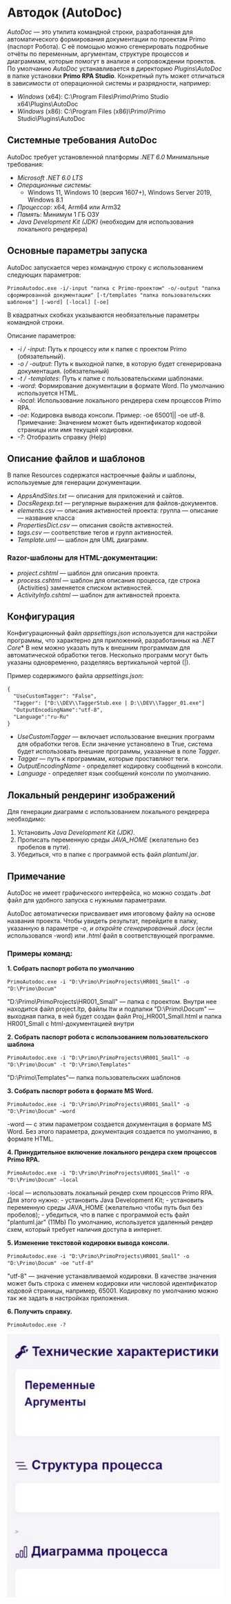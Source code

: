 # Автодок (AutoDoc)

*AutoDoc* — это утилита командной строки, разработанная для автоматического формирования документации по проектам Primo (паспорт Робота). 
С её помощью можно сгенерировать подробные отчёты по переменным, аргументам, структуре процессов и диаграммам, которые помогут в анализе и сопровождении проектов.
По умолчанию *AutoDoc* устанавливается в директорию *Plugins\AutoDoc* в папке установки **Primo RPA Studio**. 
Конкретный путь может отличаться в зависимости от операционной системы и разрядности, например:

- *Windows* (x64): C:\Program Files\Primo\Primo Studio x64\Plugins\AutoDoc
- *Windows* (x86): C:\Program Files (x86)\Primo\Primo Studio\Plugins\AutoDoc

## Системные требования AutoDoc 
AutoDoc требует установленной платформы *.NET 6.0*
 Минимальные требования:
- *Microsoft .NET 6.0 LTS*
- *Операционные системы*:
  - Windows 11, Windows 10 (версия 1607+), Windows Server 2019, Windows 8.1
- *Процессор*: x64, Arm64 или Arm32
- *Память*: Минимум 1 ГБ ОЗУ
- *Java Development Kit (JDK)* (необходим для использования локального рендерера)


## Основные параметры запуска

AutoDoc запускается через командную строку с использованием следующих параметров:

```
PrimoAutodoc.exe -i/-input "папка с Primo-проектом" -o/-output "папка сформированной документации" [-t/templates "папка пользовательских шаблонов"] [-word] [-local] [-oe]
```

В квадратных скобках указываются необязательные параметры командной строки.

Описание параметров:
- *-i / -input*: Путь к процессу или к папке с проектом Primo (обязательный).
- *-o / -output*: Путь к выходной папке, в которую будет сгенерирована документация. (обязательный)
- *-t / -templates*: Путь к папке с пользовательскими шаблонами.
- *-word*: Формирование документации в формате Word. По умолчанию используется HTML.
- *-local*: Использование локального рендерера схем процессов Primo RPA.
- *-oe*: Кодировка вывода консоли. Пример: -oe 65001|| -oe utf-8. Примечание: Значением может быть идентификатор кодовой страницы или имя текущей кодировки.
- *-?*: Отобразить справку (Help)


## Описание файлов и шаблонов
В папке Resources содержатся настроечные файлы и шаблоны, используемые для генерации документации.

- *AppsAndSites.txt* — описания для приложений и сайтов.
- *DocsRegexp.txt* — регулярные выражения для файлов-документов.
- *elements.csv* — описания активностей проекта: группа — описание — название класса
- *PropertiesDict.csv* — описания свойств активностей.
- *tags.csv* — соответствие тегов и групп активностей.
- *Template.uml* — шаблон для UML диаграмм.

### Razor-шаблоны для HTML-документации:
- *project.cshtml* — шаблон для описания проекта.
- *process.cshtml* — шаблон для описания процесса, где строка {Activities} заменяется списком активностей.
- *ActivityInfo.cshtml* — шаблон для активностей проекта.

## Конфигурация

Конфигурационный файл *appsettings.json* используется для настройки программы, что характерно для приложений, разработанных на *.NET Core**
В нем можно указать путь к внешним программам для автоматической обработки тегов. Несколько программ могут быть указаны одновременно, разделяясь вертикальной чертой (|).

Пример содержимого файла *appsettings.json*:

```
{
  "UseCustomTagger": "False",
  "Tagger": ["D:\\DEV\\TaggerStub.exe | D:\\DEV\\Tagger_01.exe"]
  "OutputEncodingName":"utf-8",
  "Language":"ru-Ru"
}
```

- *UseCustomTagger* — включает использование внешних программ для обработки тегов. Если значение установлено в True, система будет использовать внешние программы, указанные в поле *Tagger*.
- *Tagger* — путь к программам, которые проставляют теги.
- *OutputEncodingName* - определяет кодировку сообщений в консоли.
- *Language* - определяет язык сообщений консоли по умолчанию.

## Локальный рендеринг изображений

Для генерации диаграмм с использованием локального рендерера необходимо:
1. Установить *Java Development Kit (JDK)*.
2. Прописать переменную среды *JAVA_HOME* (желательно без пробелов в пути).
3. Убедиться, что в папке с программой есть файл *plantuml.jar*.

## Примечание

AutoDoc не имеет графического интерфейса, но можно создать *.bat* файл для удобного запуска с нужными параметрами.

AutoDoc автоматически присваивает имя итоговому файлу на основе названия проекта. 
Чтобы увидеть результат, перейдите в папку, указанную в параметре *-o, и откройте сгенерированный *.docx** (если использовался -word) или *.html* файл в соответствующей программе.


### Примеры команд:

**1. Собрать паспорт робота по умолчанию**

``` 
PrimoAutodoc.exe -i "D:\Primo\PrimoProjects\HR001_Small" -o "D:\Primo\Docum"
``` 

"D:\Primo\PrimoProjects\HR001_Small" — папка с проектом. Внутри нее находится файл project.ltp, файлы ltw и подпапки
"D:\Primo\Docum" — выходная папка, в ней будет создан файл Proj_HR001_Small.html и папка HR001_Small с html-документацией внутри

**2. Собрать паспорт робота с использованием пользовательского шаблона**

``` 
PrimoAutodoc.exe -i "D:\Primo\PrimoProjects\HR001_Small" -o "D:\Primo\Docum" -t "D:\Primo\Templates"
``` 

"D:\Primo\Templates"— папка пользовательских шаблонов

**3. Собрать паспорт робота в формате MS Word.**

``` 
PrimoAutodoc.exe -i "D:\Primo\PrimoProjects\HR001_Small" -o "D:\Primo\Docum" –word
```

-word — с этим параметром создается документация в формате MS Word. Без этого параметра, документация создается по умолчанию, в формате HTML.

**4. Принудительное включение локального рендера схем процессов Primo RPA.**

``` 
PrimoAutodoc.exe -i "D:\Primo\PrimoProjects\HR001_Small" -o "D:\Primo\Docum" –local
``` 

-local — использовать локальный рендер схем процессов Primo RPA. Для этого нужно: 
	- установить Java Development Kit;
	 - установить переменную среды JAVA_HOME (желательно чтобы путь был без пробелов); 
	- убедиться, что в папке с программой есть файл "plantuml.jar" (11Mb)
По умолчанию, используется удаленный рендер схем, который требует наличия доступа в интернет.

**5. Изменение текстовой кодировки вывода консоли.** 

``` 
PrimoAutodoc.exe -i "D:\Primo\PrimoProjects\HR001_Small" -o "D:\Primo\Docum" -oe "utf-8" 
```

"utf-8" — значение устанавливаемой кодировки. В качестве значения может быть строка с именем кодировки или числовой идентификатор кодовой страницы, например, 65001. Кодировку по умолчанию можно так же задать в настройках приложения. 

**6. Получить справку.** 

``` 
PrimoAutodoc.exe -? 
``` 


   ![](../../.gitbook/assets1/autodoc1.png) 

